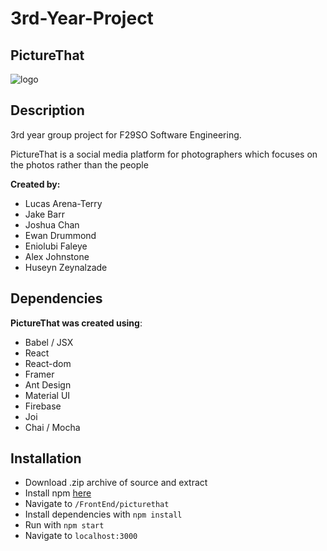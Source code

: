 # 3rd-Year-Project
## PictureThat

![logo](https://user-images.githubusercontent.com/45878916/105109391-5fa20980-5ab4-11eb-91f5-82c244d7ed71.png)

## Description

3rd year group project for F29SO Software Engineering.

PictureThat is a social media platform for photographers which focuses on the photos rather than the people

**Created by:**
- Lucas Arena-Terry
- Jake Barr
- Joshua Chan
- Ewan Drummond
- Eniolubi Faleye
- Alex Johnstone
- Huseyn Zeynalzade

## Dependencies

**PictureThat was created using**:
- Babel / JSX
- React
- React-dom
- Framer
- Ant Design
- Material UI
- Firebase
- Joi
- Chai / Mocha

## Installation

- Download .zip archive of source and extract
- Install npm [here](https://www.npmjs.com/)
- Navigate to `/FrontEnd/picturethat`
- Install dependencies with `npm install`
- Run with `npm start`
- Navigate to `localhost:3000`
